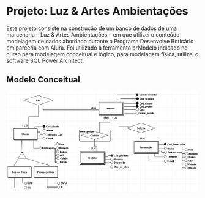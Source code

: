 # Projeto: Luz & Artes Ambientações

Este projeto consiste na construção de um banco de dados de uma marcenaria – Luz & Artes Ambientações – em que utilizei o conteúdo modelagem de dados abordado durante o Programa Desenvolve Boticário em parceria com Alura.
Foi utilizado a ferramenta brModelo indicado no curso para modelagem conceitual e lógico, para modelagem física, utilizei o software SQL Power Architect.

## Modelo Conceitual
<p align="center">
  <img width="770" src="to_readme/modelo-conceitual.png">
</p>


